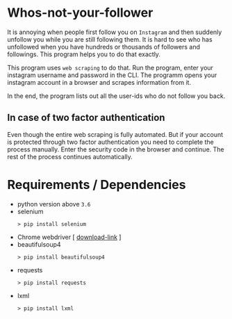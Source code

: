 # Whos-not-your-follower

It is annoying when people first follow you on ```Instagram``` and then suddenly unfollow you while you are still following them. It is hard to see who has unfollowed when you have hundreds or thousands of followers and followings. This program helps you to do that exactly.  

This program uses ```web scraping``` to do that. Run the program, enter your instagram username and password in the CLI. The programm opens your instagram account in a browser and scrapes information from it.  

In the end, the program lists out all the user-ids who do not follow you back.

## In case of two factor authentication
Even though the entire web scraping is fully automated. But if your account is protected through two factor authentication you need to complete the process manually. Enter the security code in the browser and continue. The rest of the process continues automatically.


# Requirements / Dependencies
* python version above ```3.6```
* selenium
  ```
  > pip install selenium
  ```
* Chrome webdriver [ [download-link](https://chromedriver.chromium.org/) ]
* beautifulsoup4
  ```
  > pip install beautifulsoup4
  ```
* requests
  ```
  > pip install requests
  ```
* lxml
  ```
  > pip install lxml
  ```

